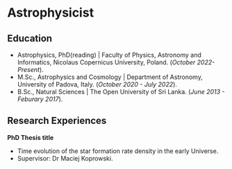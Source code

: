 # Astrophysicist 

## Education                     
- Astrophysics, PhD(reading) | Faculty of Physics, Astronomy and Informatics, Nicolaus Copernicus University, Poland. (_October 2022-Present_).
- M.Sc., Astrophysics and Cosmology | Department of Astronomy, University of Padova, Italy. (_October 2020 - July 2022_).
- B.Sc., Natural Sciences | The Open University of Sri Lanka. (_June 2013 - Feburary 2017_).

## Research Experiences
**PhD Thesis title**
-  Time evolution of the star formation rate density in the early Universe.
- Supervisor:  Dr Maciej Koprowski.


